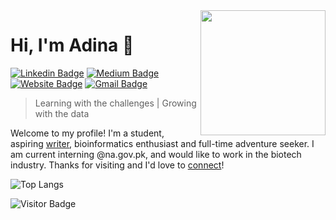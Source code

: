 <img align='right' src='https://user-images.githubusercontent.com/5713670/87202985-820dcb80-c2b6-11ea-9f56-7ec461c497c3.gif' width='200'>

# Hi, I'm Adina 👋

[![Linkedin Badge](https://img.shields.io/badge/-adinanadeem-blue?style=flat&logo=Linkedin&logoColor=white&link=https://www.linkedin.com/in/adina-nadeem/)](https://www.linkedin.com/in/adina-nadeem/)
[![Medium Badge](https://img.shields.io/badge/-@adinanadeem-000000?style=flat&labelColor=000000&logo=Medium&link=https://medium.com/@adinanadeem)](https://medium.com/@adinanadeem)
[![Website Badge](https://img.shields.io/badge/-adinanadeem.info-47CCCC?style=flat&logo=Google-Chrome&logoColor=white&link=https://adinanadeem.info)](https://adinanadeem.info)
[![Gmail Badge](https://img.shields.io/badge/-adinanadeem-c14438?style=flat&logo=Gmail&logoColor=white&link=mailto:adinanadeem@gmail.com)](mailto:adinanadeem@gmail.com)

> Learning with the challenges | Growing with the data

Welcome to my profile! I'm a student, aspiring [writer](https://medium.com/@adinanadeem), bioinformatics enthusiast and full-time adventure seeker. I am current interning @na.gov.pk, and would like to work in the biotech industry. Thanks for visiting and I'd love to [connect](https://www.linkedin.com/in/adinanadeem/)!

![Top Langs](https://github-readme-stats.vercel.app/api/top-langs/?username=a-nadeem9&hide=TeX&layout=compact)

![Visitor Badge](https://visitor-badge.laobi.icu/badge?page_id=a-nadeem9.a-nadeem9)


